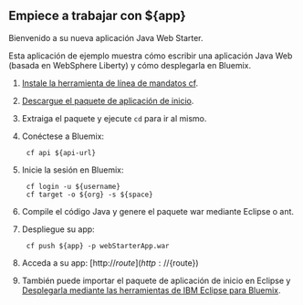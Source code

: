 Empiece a trabajar con ${app}
-----------------------------------
Bienvenido a su nueva aplicación Java Web Starter.

Esta aplicación de ejemplo muestra cómo escribir una aplicación Java Web (basada en WebSphere Liberty) y cómo desplegarla en Bluemix.

1. [Instale la herramienta de línea de mandatos cf](${doc-url}/#starters/BuildingWeb.html#install_cf).
2. [Descargue el paquete de aplicación de inicio](${ace-url}/rest/apps/${app-guid}/starter-download).
3. Extraiga el paquete y ejecute `cd` para ir al mismo. 
4. Conéctese a Bluemix:

		cf api ${api-url}

5. Inicie la sesión en Bluemix:

		cf login -u ${username}
		cf target -o ${org} -s ${space}
				
6. Compile el código Java y genere el paquete war mediante Eclipse o ant. 
7. Despliegue su app:

		cf push ${app} -p webStarterApp.war

8. Acceda a su app: [http://${route}](http://${route})
9. También puede importar el paquete de aplicación de inicio en Eclipse y [Desplegarla mediante las herramientas de IBM Eclipse para Bluemix](${doc-url}/#manageapps/eclipsetools.html#eclipsetools).
